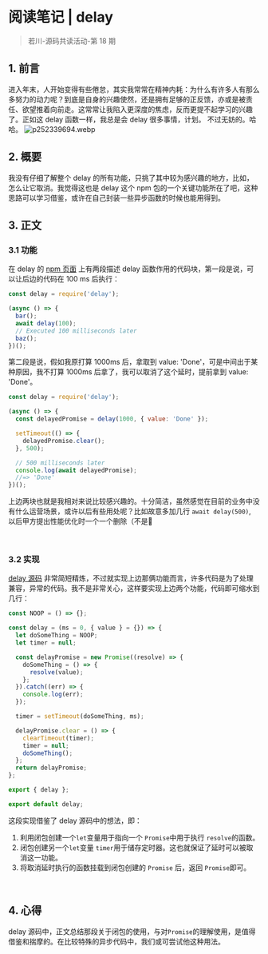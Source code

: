 # 阅读笔记 | delay

> 若川-源码共读活动-第 18 期

## 1. 前言

进入年末，人开始变得有些倦怠，其实我常常在精神内耗：为什么有许多人有那么多努力的动力呢？到底是自身的兴趣使然，还是拥有足够的正反馈，亦或是被责任、欲望推着向前走。这常常让我陷入更深度的焦虑，反而更提不起学习的兴趣了。正如这 delay 函数一样，我总是会 delay 很多事情，计划。
不过无妨的。哈哈。
![p252339694.webp](https://cdn.nlark.com/yuque/0/2022/webp/283876/1642663627638-a209bd77-7f30-4808-94f8-91fcb31ba694.webp#clientId=u32514bb5-4f9a-4&crop=0&crop=0&crop=1&crop=1&from=paste&height=349&id=u9b39f317&margin=%5Bobject%20Object%5D&name=p252339694.webp&originHeight=619&originWidth=600&originalType=binary&ratio=1&rotation=0&showTitle=false&size=64326&status=done&style=none&taskId=ua00cd8a8-e671-4fc0-b8d6-373a2c116b2&title=&width=338)

## 2. 概要

我没有仔细了解整个 delay 的所有功能，只挑了其中较为感兴趣的地方，比如，怎么让它取消。我觉得这也是 delay 这个 npm 包的一个关键功能所在了吧，这种思路可以学习借鉴，或许在自己封装一些异步函数的时候也能用得到。
​

## 3. 正文

### 3.1 功能

在 delay 的 [npm 页面](https://www.npmjs.com/package/delay) 上有两段描述 delay 函数作用的代码块，第一段是说，可以让后边的代码在 100 ms 后执行：

```javascript
const delay = require('delay');

(async () => {
  bar();
  await delay(100);
  // Executed 100 milliseconds later
  baz();
})();
```


  第二段是说，假如我原打算 1000ms 后，拿取到 value: 'Done'，可是中间出于某种原因，我不打算 1000ms 后拿了，我可以取消了这个延时，提前拿到 value: 'Done'。


```javascript
const delay = require('delay');

(async () => {
  const delayedPromise = delay(1000, { value: 'Done' });

  setTimeout(() => {
    delayedPromise.clear();
  }, 500);

  // 500 milliseconds later
  console.log(await delayedPromise);
  //=> 'Done'
})();
```

  上边两块也就是我相对来说比较感兴趣的。十分简洁，虽然感觉在目前的业务中没有什么运营场景，或许以后有些用处呢？比如故意多加几行 `await delay(500)`, 以后甲方提出性能优化时一个一个删除（不是🤫

​

### 3.2 实现

[delay 源码](https://github.com/sindresorhus/delay/blob/main/index.js) 非常简短精炼，不过就实现上边那俩功能而言，许多代码是为了处理兼容，异常的代码。我不是非常关心，这样要实现上边两个功能，代码即可缩水到几行：

```javascript
const NOOP = () => {};

const delay = (ms = 0, { value } = {}) => {
  let doSomeThing = NOOP;
  let timer = null;

  const delayPromise = new Promise((resolve) => {
    doSomeThing = () => {
      resolve(value);
    };
  }).catch((err) => {
    console.log(err);
  });

  timer = setTimeout(doSomeThing, ms);

  delayPromise.clear = () => {
    clearTimeout(timer);
    timer = null;
    doSomeThing();
  };
  return delayPromise;
};

export { delay };

export default delay;
```

这段实现借鉴了 delay 源码中的想法，即：

1. 利用闭包创建一个`let`变量用于指向一个 `Promise`中用于执行 `resolve`的函数。
1. 闭包创建另一个`let`变量 `timer`用于储存定时器。这也就保证了延时可以被取消这一功能。
1. 将取消延时执行的函数挂载到闭包创建的 `Promise` 后，返回 `Promise`即可。

​

## 4. 心得

delay 源码中，正文总结那段关于闭包的使用，与对`Promise`的理解使用，是值得借鉴和揣摩的。在比较特殊的异步代码中，我们或可尝试他这种用法。
